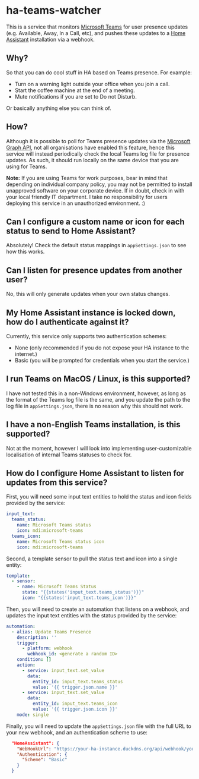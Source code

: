
# ha-teams-watcher
This is a service that monitors [Microsoft Teams](https://www.microsoft.com/en-gb/microsoft-teams/download-app) for user presence updates (e.g. Available, Away, In a Call, etc), and pushes these updates to a [Home Assistant](https://www.home-assistant.io/) installation via a webhook.

## Why?
So that you can do cool stuff in HA based on Teams presence. For example: 

 - Turn on a warning light outside your office when you join a call.
 - Start the coffee machine at the end of a meeting.
 - Mute notifications if you are set to Do not Disturb.

Or basically anything else you can think of.

## How?
Although it is possible to poll for Teams presence updates via the [Microsoft Graph API](https://docs.microsoft.com/en-us/graph/use-the-api), not all organisations have enabled this feature, hence this service will instead periodically check the local Teams log file for presence updates. As such, it should run locally on the same device that you are using for Teams.

**Note:** If you are using Teams for work purposes, bear in mind that depending on individual company policy, you may not be permitted to install unapproved software on your corporate device. If in doubt, check in with your local friendly IT department. I take no responsibility for users deploying this service in an unauthorized environment. :)

## Can I configure a custom name or icon for each status to send to Home Assistant?
Absolutely! Check the default status mappings in `appSettings.json` to see how this works.

## Can I listen for presence updates from another user?
No, this will only generate updates when your own status changes.

## My Home Assistant instance is locked down, how do I authenticate against it?
Currently, this service only supports two authentication schemes: 

* None (only recommended if you do not expose your HA instance to the internet.)
* Basic (you will be prompted for credentials when you start the service.)

## I run Teams on MacOS / Linux, is this supported?
I have not tested this in a non-Windows environment, however, as long as the format of the Teams log file is the same, and you update the path to the log file in `appSettings.json`, there is no reason why this should not work.

## I have a non-English Teams installation, is this supported?
Not at the moment, however I will look into implementing user-customizable localisation of internal Teams statuses to check for.

## How do I configure Home Assistant to listen for updates from this service?
First, you will need some input text entities to hold the status and icon fields provided by the service:

```yaml
input_text:
  teams_status:
    name: Microsoft Teams status
    icon: mdi:microsoft-teams
  teams_icon:
    name: Microsoft Teams status icon
    icon: mdi:microsoft-teams
```
Second, a template sensor to pull the status text and icon into a single entity:
```yaml
template:
  - sensor:
    - name: Microsoft Teams Status
      state: "{{states('input_text.teams_status')}}"
      icon: "{{states('input_text.teams_icon')}}"    
```
Then, you will need to create an automation that listens on a webhook, and updates the input text entities with the status provided by the service:
```yaml
automation:
  - alias: Update Teams Presence
    description: ''
    trigger:
      - platform: webhook
        webhook_id: <generate a random ID>
    condition: []
    action:
      - service: input_text.set_value
        data:
          entity_id: input_text.teams_status
          value: '{{ trigger.json.name }}'
      - service: input_text.set_value
        data:
          entity_id: input_text.teams_icon
          value: '{{ trigger.json.icon }}'
    mode: single
```
Finally, you will need to update the `appSettings.json` file with the full URL to your new webhook, and an authentication scheme to use:
```json
  "HomeAssistant": {
    "WebHookUrl": "https://your-ha-instance.duckdns.org/api/webhook/your-webhook-id",
    "Authentication": {
      "Scheme": "Basic"
    }
  }
```
